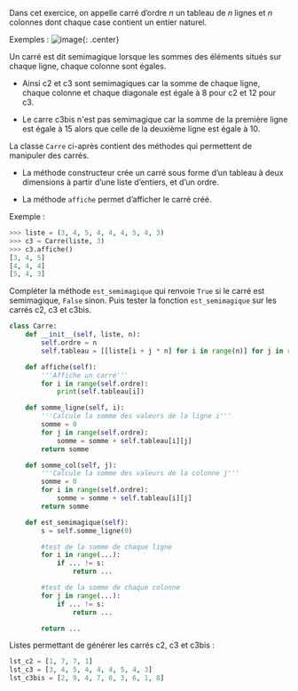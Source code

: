 Dans cet exercice, on appelle carré d’ordre $n$ un tableau de $n$ lignes et $n$ colonnes dont chaque case contient un entier naturel.

Exemples :
![image](data2023/35_carre.png){: .center}

Un carré est dit semimagique lorsque les sommes des éléments situés sur chaque ligne, chaque
colonne sont égales.

- Ainsi c2 et c3 sont semimagiques car la somme de chaque
ligne, chaque colonne et chaque diagonale est égale à 8 pour c2 et 12 pour c3.

- Le carre c3bis n'est pas semimagique car la somme de la première ligne est égale à 15 alors que celle de la deuxième ligne
est égale à 10.

La classe `Carre` ci-après contient des méthodes qui permettent de manipuler des carrés.

- La méthode constructeur crée un carré sous forme d’un tableau à deux dimensions
à partir d’une liste d’entiers, et d’un ordre.

- La méthode `affiche` permet d’afficher le carré créé.

Exemple :

```python
>>> liste = (3, 4, 5, 4, 4, 4, 5, 4, 3)
>>> c3 = Carre(liste, 3)
>>> c3.affiche()
[3, 4, 5]
[4, 4, 4]
[5, 4, 3]
```

Compléter la méthode `est_semimagique` qui renvoie `True` si le carré est semimagique,
`False` sinon. Puis tester la fonction `est_semimagique` sur les carrés c2, c3 et c3bis.

```python linenums='1'
class Carre:
    def __init__(self, liste, n):
        self.ordre = n
        self.tableau = [[liste[i + j * n] for i in range(n)] for j in range(n)]

    def affiche(self):
        '''Affiche un carré'''
        for i in range(self.ordre):
            print(self.tableau[i])

    def somme_ligne(self, i):
        '''Calcule la somme des valeurs de la ligne i'''
        somme = 0
        for j in range(self.ordre):
            somme = somme + self.tableau[i][j]
        return somme

    def somme_col(self, j):
        '''Calcule la somme des valeurs de la colonne j'''
        somme = 0
        for i in range(self.ordre):
            somme = somme + self.tableau[i][j]
        return somme

    def est_semimagique(self):
        s = self.somme_ligne(0)

        #test de la somme de chaque ligne
        for i in range(...):
            if ... != s:
                return ...

        #test de la somme de chaque colonne
        for j in range(...):
            if ... != s:
                return ...

        return ...
```

Listes permettant de générer les carrés c2, c3 et c3bis :

```python linenums='1'
lst_c2 = [1, 7, 7, 1]
lst_c3 = [3, 4, 5, 4, 4, 4, 5, 4, 3]
lst_c3bis = [2, 9, 4, 7, 0, 3, 6, 1, 8]
```
